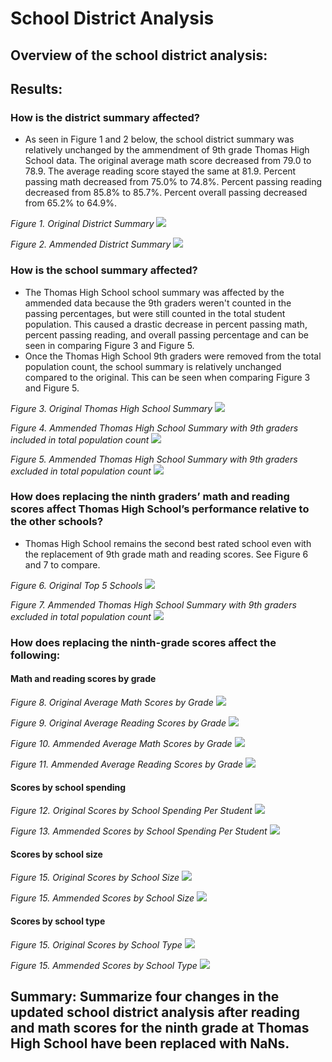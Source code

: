# School District Analysis

## Overview of the school district analysis: 

## Results: 

### How is the district summary affected?
+ As seen in Figure 1 and 2 below, the school district summary was relatively unchanged by the ammendment of 9th grade Thomas High School data. The original average math score decreased from 79.0 to 78.9. The average reading score stayed the same at 81.9. Percent passing math decreased from 75.0% to 74.8%. Percent passing reading decreased from 85.8% to 85.7%. Percent overall passing decreased from 65.2% to 64.9%. 

_Figure 1. Original District Summary_
![](Resources/original_district_summary.png)

_Figure 2. Ammended District Summary_
![](Resources/ammended_district_summary.png)

### How is the school summary affected?
+ The Thomas High School school summary was affected by the ammended data because the 9th graders weren't counted in the passing percentages, but were still counted in the total student population. This caused a drastic decrease in percent passing math, percent passing reading, and overall passing percentage and can be seen in comparing Figure 3 and Figure 5.
+ Once the Thomas High School 9th graders were removed from the total population count, the school summary is relatively unchanged compared to the original. This can be seen when comparing Figure 3 and Figure 5.

_Figure 3. Original Thomas High School Summary_
![](Resources/original_all_student_THS_summary.png)

_Figure 4. Ammended Thomas High School Summary with 9th graders included in total population count_
![](Resources/all_student_THS_summary.png)

_Figure 5. Ammended Thomas High School Summary with 9th graders excluded in total population count_
![](Resources/ammended_all_student_THS_summary.png)

### How does replacing the ninth graders’ math and reading scores affect Thomas High School’s performance relative to the other schools?
+ Thomas High School remains the second best rated school even with the replacement of 9th grade math and reading scores. See Figure 6 and 7 to compare.

_Figure 6. Original Top 5 Schools_
![](Resources/original_top_schools.png)

_Figure 7. Ammended Thomas High School Summary with 9th graders excluded in total population count_
![](Resources/ammended_top_schools.png)


### How does replacing the ninth-grade scores affect the following:
#### Math and reading scores by grade

_Figure 8. Original Average Math Scores by Grade_
![](Resources/original_math_bygrade.png)

_Figure 9. Original Average Reading Scores by Grade_
![](Resources/original_reading_bygrade.png)

_Figure 10. Ammended Average Math Scores by Grade_
![](Resources/ammended_math_bygrade.png)

_Figure 11. Ammended Average Reading Scores by Grade_
![](Resources/ammended_reading_bygrade.png)

#### Scores by school spending

_Figure 12. Original Scores by School Spending Per Student_
![](Resources/original_spending_scores.png)

_Figure 13. Ammended Scores by School Spending Per Student_
![](Resources/ammended_spending_scores.png)

#### Scores by school size

_Figure 15. Original Scores by School Size_
![](Resources/original_scores_schoolsize.png)

_Figure 15. Ammended Scores by School Size_
![](Resources/ammended_scores_schoolsize.png)

#### Scores by school type

_Figure 15. Original Scores by School Type_
![](Resources/original_scores_schooltype.png)

_Figure 15. Ammended Scores by School Type_
![](Resources/ammended_scores_schooltype.png)


## Summary: Summarize four changes in the updated school district analysis after reading and math scores for the ninth grade at Thomas High School have been replaced with NaNs.